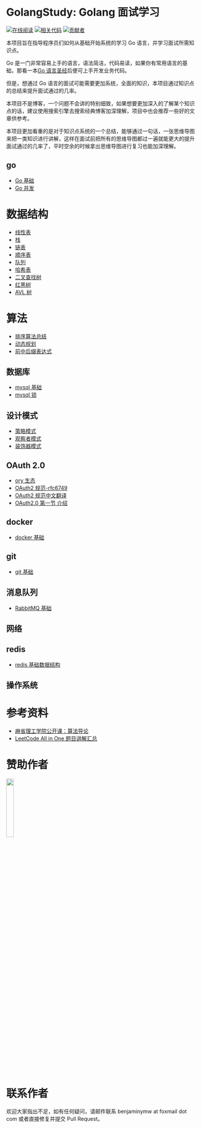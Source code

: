 # GolangStudy: Golang 面试学习

[![在线阅读](https://badgen.net/badge/page/%E5%9C%A8%E7%BA%BF%E9%98%85%E8%AF%BB?icon=github&label)](https://cnymw.github.io/GolangStudy)
[![相关代码](https://badgen.net/badge/icon/%E7%9B%B8%E5%85%B3%E4%BB%A3%E7%A0%81?icon=github&label)](https://github.com/cnymw/learnGo)
[![贡献者](https://badgen.net/github/contributors/cnymw/GolangStudy)](https://github.com/cnymw/GolangStudy/graphs/contributors)

本项目旨在指导程序员们如何从基础开始系统的学习 Go 语言，并学习面试所需知识点。

Go 是一门非常容易上手的语言，语法简洁，代码易读，如果你有常用语言的基础，那看一本[Go 语言圣经](https://docs.hacknode.org/gopl-zh/index.html)后便可上手开发业务代码。

但是，想通过 Go 语言的面试可能需要更加系统，全面的知识，本项目通过知识点的总结来提升面试通过的几率。

本项目不是博客，一个问题不会讲的特别细致，如果想要更加深入的了解某个知识点的话，建议使用搜索引擎去搜索经典博客加深理解，项目中也会推荐一些好的文章供参考。

本项目更加看重的是对于知识点系统的一个总结，能够通过一句话，一张思维导图来把一类知识进行讲解，这样在面试前把所有的思维导图都过一遍就能更大的提升面试通过的几率了，平时空余的时候拿出思维导图进行复习也能加深理解。

## go
- [Go 基础](/docs/go-基础.md)
- [Go 并发](/docs/go-并发.md)


# 数据结构
- [线性表](/docs/数据结构-线性表.md)
- [栈](/docs/数据结构-栈.md)
- [链表](/docs/数据结构-链表.md)
- [顺序表](/docs/数据结构-顺序表.md)
- [队列](/docs/数据结构-队列.md)
- [哈希表](/docs/数据结构-哈希表.md)
- [二叉查找树](/docs/数据结构-二叉查找树.md)
- [红黑树](/docs/数据结构-红黑树.md)
- [AVL 树](/docs/数据结构-AVL树.md)

# 算法
- [排序算法总结](/docs/算法-排序算法.md)
- [动态规划](/docs/算法-动态规划.md)
- [前中后缀表达式](/docs/算法-前中后缀表达式.md)

## 数据库
- [mysql 基础](/docs/数据库-mysql基础.md)
- [mysql 锁](/docs/数据库-mysql锁.md)

## 设计模式
- [策略模式](/docs/设计模式-策略模式.md)
- [观察者模式](/docs/设计模式-观察者模式.md)
- [装饰器模式](/docs/设计模式-装饰器模式.md)

## OAuth 2.0
- [ory 生态](/docs/oauth2-ory生态介绍.md)
- [OAuth2 规范-rfc6749](/docs/oauth2-rfc6749.md)
- [OAuth2 规范中文翻译](https://github.com/jeansfish/RFC6749.zh-cn/blob/master/SUMMARY.md)
- [OAuth2.0 第一节 介绍](/docs/oauth2-1介绍.md)

## docker
- [docker 基础](/docs/docker-docker基础.md)

## git
- [git 基础](/docs/git-git基础.md)

## 消息队列
- [RabbitMQ 基础](/docs/mq-RabbitMQ基础.md)

## 网络

## redis
- [redis 基础数据结构](/docs/redis-redis基础数据结构.md)

## 操作系统


# 参考资料
- [麻省理工学院公开课：算法导论](http://open.163.com/special/opencourse/algorithms.html)
- [LeetCode All in One 题目讲解汇总](https://github.com/grandyang/leetcode)

# 赞助作者

<img src="https://cnymw.github.io/GolangStudy/docs/img/首页/688.png" width="20%"/>


# 联系作者

欢迎大家指出不足，如有任何疑问，请邮件联系 benjaminymw at foxmail dot com 或者直接修复并提交 Pull Request。